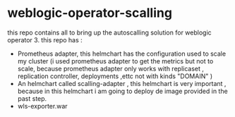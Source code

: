 # weblogic-operator-scalling
this repo contains all to bring up the autoscalling solution for weblogic operator 3.
this repo has :
-  Prometheus adapter, this helmchart has the configuration used to scale my cluster (i used prometheus adapter to get the metrics but not to scale, because prometheus adapter only works with replicaset , replication controller, deployments ,ettc not with kinds "DOMAIN" )
- An helmchart called scalling-adapter , this helmchart is very important , because in this helmchart i am going to deploy de image provided in the past step.
- wls-exporter.war 

